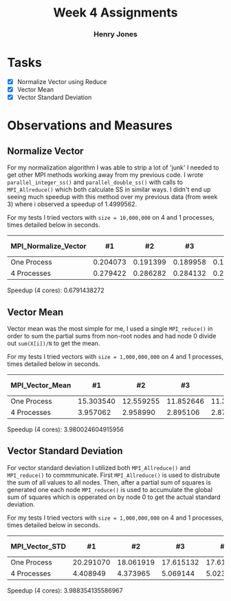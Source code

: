 # <center>Week 4 Assignments</center>
### <center>Henry Jones</center>

# Tasks

- [X] Normalize Vector using Reduce
- [X] Vector Mean
- [X] Vector Standard Deviation

# Observations and Measures

## Normalize Vector

For my normalization algorithm I was able to strip a lot of 'junk' I needed to get other MPI methods working away from my previous code. I wrote `parallel_integer_ss()` and `parallel_double_ss()` with calls to `MPI_Allreduce()` which both calculate SS in similar ways. I didn't end up seeing much speedup with this method over my previous data (from week 3) where i observed a speedup of 1.4999562.

For my tests I tried vectors with `size = 10,000,000` on 4 and 1 processes, times detailed below in seconds.

| MPI_Normalize_Vector | #1       | #2       | #3       | #4       | #5       | Average (mean)
|----------------------|----------|----------|----------|----------|----------|----------------------|
| One Process          | 0.204073 | 0.191399 | 0.189958 | 0.193028 | 0.191665 | 0.1940246 |
| 4 Processes          | 0.279422 | 0.286282 | 0.284132 | 0.287184 | 0.291430 | 0.28569   |


Speedup (4 cores): 0.6791438272


## Vector Mean

Vector mean was the most simple for me, I used a single `MPI_reduce()` in order to sum the partial sums from non-root nodes and had node 0 divide out `sum(X[i])/N` to get the mean.

For my tests I tried vectors with `size = 1,000,000,000` on 4 and 1 processes, times detailed below in seconds.

| MPI_Vector_Mean | #1        | #2        | #3        | #4        | #5        | Average (mean)
|-----------------|-----------|-----------|-----------|-----------|-----------|----------------------|
| One Process     | 15.303540 | 12.559255 | 11.852646 | 11.336006 | 11.804202 | 12.5711298 |
| 4 Processes     | 3.957062  | 2.958990  | 2.895106  | 2.877103  | 3.104518  | 3.1585558 |

Speedup (4 cores): 3.980024604915956

## Vector Standard Deviation

For vector standard deviation I utilized both `MPI_Allreduce()` and `MPI_reduce()` to commmunicate. First `MPI_Allreduce()` is used to distrubute the sum of all values to all nodes. Then, after a partial sum of squares is generated one each node `MPI_reduce()` is used to accumulate the global sum of squares which is opperated on by node 0 to get the actual standard deviation.

For my tests I tried vectors with `size = 1,000,000,000` on 4 and 1 processes, times detailed below in seconds.

| MPI_Vector_STD | #1        | #2        | #3        | #4        | #5        | Average (mean)
|----------------|-----------|-----------|-----------|-----------|-----------|----------------------|
| One Process    | 20.291070 | 18.061919 | 17.615132 | 17.613494 | 19.075581 | 18.5314392 |
| 4 Processes    | 4.408949  | 4.373965  | 5.069144  | 5.023227  | 4.356653  | 4.6463876 |

Speedup (4 cores): 3.988354135586967
